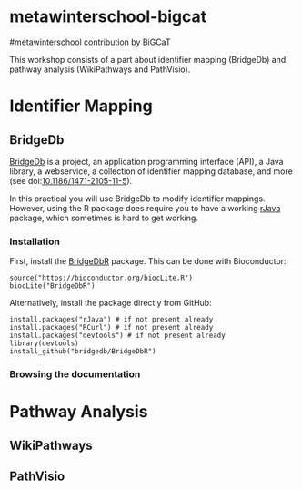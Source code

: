 # metawinterschool-bigcat
#metawinterschool contribution by BiGCaT

This workshop consists of a part about identifier mapping (BridgeDb) and pathway analysis (WikiPathways and PathVisio).

# Identifier Mapping

## BridgeDb

[BridgeDb](https://www.bridgedb.org/) is a project, an application programming interface (API),
a Java library, a webservice, a collection of identifier mapping database, and more (see doi:[10.1186/1471-2105-11-5](https://bmcbioinformatics.biomedcentral.com/articles/10.1186/1471-2105-11-5)).

In this practical you will use BridgeDb to modify identifier mappings. However, using the R package does require you
to have a working [rJava](https://cran.r-project.org/web/packages/rJava/index.html) package, which sometimes is hard
to get working.

### Installation

First, install the [BridgeDbR](https://bioconductor.org/packages/release/bioc/html/BridgeDbR.html) package. This can
be done with Bioconductor:

```(R)
source("https://bioconductor.org/biocLite.R")
biocLite("BridgeDbR")
```

Alternatively, install the package directly from GitHub:

```(R)
install.packages("rJava") # if not present already
install.packages("RCurl") # if not present already
install.packages("devtools") # if not present already
library(devtools)
install_github("bridgedb/BridgeDbR")
```

### Browsing the documentation



# Pathway Analysis

## WikiPathways



## PathVisio


